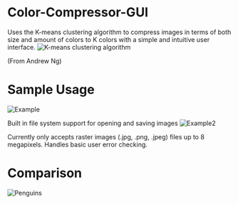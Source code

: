 # Color-Compressor-GUI
Uses the K-means clustering algorithm to compress images in terms of both size and amount of colors to K colors with a simple and intuitive user interface.
![K-means clustering algorithm](https://i.imgur.com/n7rjeTE.png)

(From Andrew Ng)

# Sample Usage
![Example](https://i.imgur.com/2qyp4aT.png)

Built in file system support for opening and saving images
![Example2](https://i.imgur.com/j6TUxEL.png)

Currently only accepts raster images (.jpg, .png, .jpeg) files up to 8 megapixels. Handles basic user error checking.

# Comparison
![Penguins](https://i.imgur.com/G9FfXN8.png)
